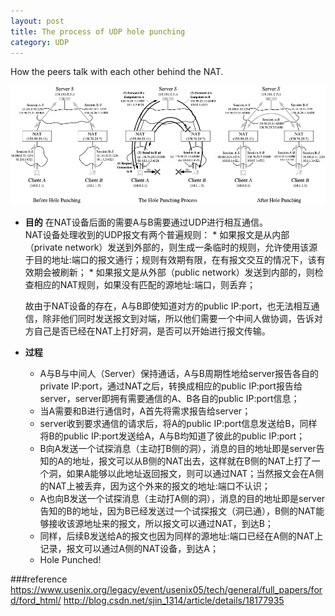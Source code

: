 ```yaml
---
layout: post
title: The process of UDP hole punching
category: UDP
---
```

How the peers talk with each other behind the NAT.

![UDP hole punching](/res/img/udp_hole_punching.png)

* **目的**
	在NAT设备后面的需要A与B需要通过UDP进行相互通信。  
	NAT设备处理收到的UDP报文有两个普遍规则：
	  * 如果报文是从内部（private network）发送到外部的，则生成一条临时的规则，允许使用该源于目的地址:端口的报文通行；规则有效期有限，在有报文交互的情况下，该有效期会被刷新；
	  * 如果报文是从外部（public network）发送到内部的，则检查相应的NAT规则，如果没有匹配的源地址:端口，则丢弃；  
	
	故由于NAT设备的存在，A与B即使知道对方的public IP:port，也无法相互通信，除非他们同时发送报文到对端，所以他们需要一个中间人做协调，告诉对方自己是否已经在NAT上打好洞，是否可以开始进行报文传输。  

* **过程**
    * A与B与中间人（Server）保持通话，A与B周期性地给server报告各自的private IP:port，通过NAT之后，转换成相应的public IP:port报告给server，server即拥有需要通信的A、B各自的public IP:port信息；
    * 当A需要和B进行通信时，A首先将需求报告给server；
    * server收到要求通信的请求后，将A的public IP:port信息发送给B，同样将B的public IP:port发送给A，A与B均知道了彼此的public IP:port；
    * B向A发送一个试探消息（主动打B侧的洞），消息的目的地址即是server告知的A的地址，报文可以从B侧的NAT出去，这样就在B侧的NAT上打了一个洞，如果A能够以此地址返回报文，则可以通过NAT；当然报文会在A侧的NAT上被丢弃，因为这个外来的报文的地址:端口不认识；
    * A也向B发送一个试探消息（主动打A侧的洞），消息的目的地址即是server告知的B的地址，因为B已经发送过一个试探报文（洞已通），B侧的NAT能够接收该源地址来的报文，所以报文可以通过NAT，到达B；
    * 同样，后续B发送给A的报文也因为同样的源地址:端口已经在A侧的NAT上记录，报文可以通过A侧的NAT设备，到达A；
    * Hole Punched!


###reference
https://www.usenix.org/legacy/event/usenix05/tech/general/full_papers/ford/ford_html/
http://blog.csdn.net/sjin_1314/article/details/18177935

